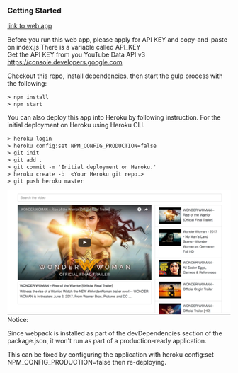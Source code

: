 ### Getting Started
<a href='https://goo.gl/C3HRaL' target='_blank'> link to web app</a> <br>

Before you run this web app, please apply for API KEY and copy-and-paste on index.js
There is a variable called API_KEY <br>
Get the API KEY from you YouTube Data API v3
https://console.developers.google.com

Checkout this repo, install dependencies, then start the gulp process with the following:
```
> npm install
> npm start
```


You can also deploy this app into Heroku by following instruction.
For the initial deployment on Heroku using Heroku CLI.
```
> heroku login
> heroku config:set NPM_CONFIG_PRODUCTION=false
> git init
> git add .
> git commit -m 'Initial deployment on Heroku.'
> heroku create -b  <Your Heroku git repo.>
> git push heroku master
```


![ScreenShot](screenshot.png)
Notice:

Since webpack is installed as part of the devDependencies section of the package.json,
it won't run as part of a production-ready application.

This can be fixed by configuring the application with
heroku config:set NPM_CONFIG_PRODUCTION=false
then re-deploying.
